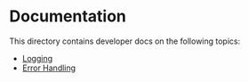 
# Documentation

This directory contains developer docs on the following topics:

* [Logging](./logging.md)
* [Error Handling](./error-handling.md)
